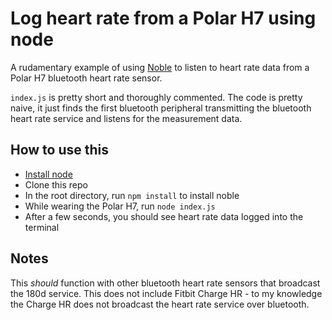 # Log heart rate from a Polar H7 using node

A rudamentary example of using [Noble](https://github.com/sandeepmistry/noble) to listen to heart rate data from a Polar H7 bluetooth heart rate sensor.

`index.js` is pretty short and thoroughly commented. The code is pretty naive, it just finds the first bluetooth peripheral transmitting the bluetooth heart rate service and listens for the measurement data.

## How to use this

- [Install node](https://nodejs.org/en/download/)
- Clone this repo
- In the root directory, run `npm install` to install noble
- While wearing the Polar H7, run `node index.js`
- After a few seconds, you should see heart rate data logged into the terminal

## Notes
This _should_ function with other bluetooth heart rate sensors that broadcast the 180d service.
This does not include Fitbit Charge HR - to my knowledge the Charge HR does not broadcast the
heart rate service over bluetooth.
